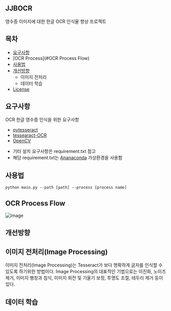 JJBOCR
------------------
영수증 이미지에 대한 한글 OCR 인식율 향상 프로젝트

목차
-----------------

  * [요구사항](#요구사항)
  * [OCR Process](#OCR Process Flow)
  * [사용법](#사용법) 
  * [개선방향](#개선방향)
    * 이미지 전처리
    * 데이터 학습
  * [License](#license)

요구사항
------------

OCR 한글 영수증 인식을 위한 요구사항

  * [pytesseract][pytessearct]
  * [tessearact-OCR][tessearact-OCR]
  * [OpenCV][opencv]


[opencv]: https://opencv.org/
[python]: https://www.python.org/
[pytessearct]: https://github.com/madmaze/pytesseract/
[tessearact-OCR]: https://github.com/UB-Mannheim/tesseract/wiki
[ananaconda]: https://www.anaconda.com/
 * 기타 설치 요구사항은 requirement.txt 참고
 * 해당 requirement.txt는 [Ananaconda][ananaconda] 가상환경을 사용함

사용법
----------------------------
```shell
python main.py --path [path] --process [process name]
```

OCR Process Flow
-------------------------
![image](https://user-images.githubusercontent.com/64830434/198179750-1136d80b-a302-4a57-a9ce-eefe359f73b8.png)

개선방향
----------------------
## 이미지 전처리(Image Processing)
이미지 전처리(Image Processing)는 Tesseract가 보다 명확하게 글자를 인식할 수 있도록 하기위한
방법이다. Image Processing의 대표적인 기법으로는 이진화, 노이즈 제거, 이미지 팽창과
침식, 이미지 회전 및 기울기 보정, 투명도 조절, 테두리 제거 등이 있다.

## 데이터 학습